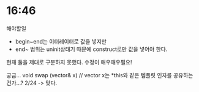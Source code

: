 # 16:46

해야할일

- begin~end는 이터레이터로 값을 넣지만
- end~ 범위는 uninit상태기 때문에 construct로만 값을 넣어야 한다.

현재 둘을 제대로 구분하지 못했다.
수정이 매우매우필요!

궁금...
void swap (vector& x) // vector x는 *this와 같은 템플릿 인자를 공유하는 건가...?
2/24 -> 맞다.